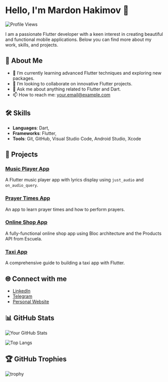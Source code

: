 # Hello, I'm Mardon Hakimov 👋

![Profile Views](https://komarev.com/ghpvc/?username=your-github-username&color=blue)

I am a passionate Flutter developer with a keen interest in creating beautiful and functional mobile applications. Below you can find more about my work, skills, and projects.

## 🚀 About Me
- 🌱 I’m currently learning advanced Flutter techniques and exploring new packages.
- 👯 I’m looking to collaborate on innovative Flutter projects.
- 💬 Ask me about anything related to Flutter and Dart.
- 📫 How to reach me: [your.email@example.com](mailto:mardonhakimov0404@gmail.com)

## 🛠️ Skills
- **Languages**: Dart,
- **Frameworks**: Flutter,
- **Tools**: Git, GitHub, Visual Studio Code, Android Studio, Xcode

## 📝 Projects
### [Music Player App](https://github.com/your-github-username/music-player-app)
A Flutter music player app with lyrics display using `just_audio` and `on_audio_query`.

### [Prayer Times App](https://github.com/your-github-username/prayer-times-app)
An app to learn prayer times and how to perform prayers.

### [Online Shop App](https://github.com/your-github-username/online-shop-app)
A fully-functional online shop app using Bloc architecture and the Products API from Escuela.

### [Taxi App](https://github.com/your-github-username/taxi-app)
A comprehensive guide to building a taxi app with Flutter.

## 🌐 Connect with me
- [LinkedIn](linkedin.com/in/mardon-hakimov-60aa892b2)
- [Telegram](@developer_000)
- [Personal Website](https://your-website.com)

## 📊 GitHub Stats
![Your GitHub Stats](https://github-readme-stats.vercel.app/api?username=your-github-username&show_icons=true&theme=radical)

![Top Langs](https://github-readme-stats.vercel.app/api/top-langs/?username=your-github-username&layout=compact&theme=radical)

## 🏆 GitHub Trophies
![trophy](https://github-profile-trophy.vercel.app/?username=your-github-username&theme=onedark)
